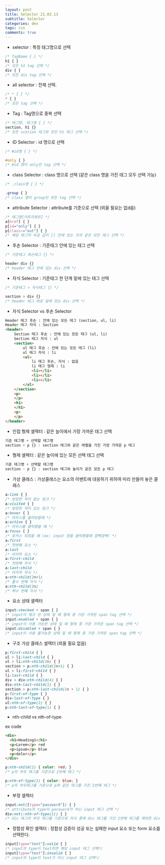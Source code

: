 ```yaml
---  
layout: post  
title: Selector 21.03.13
subtitle: Selector
categories: dev
tags: css
comments: true  
--- 
```


- selector : 특정 태그명으로 선택

```css
/* TagName { } */
h1 { }
/* 모든 h1 tag 선택 */
div { }
/* 모든 div tag 선택 */
```

- all selector : 전체 선택.

```css
/* * { } */
* { }
/* 모든 tag 선택 */
```

- Tag : Tag명으로 중복 선택

```css
/* 태그명, 태그명 { } */
section, h1 {}
/* 모든 scetion 태그와 모든 h1 태그 선택 */
```

- ID Selector : id 명으로 선택

```css
/* #id명 { } */

#only { }
/* #id 명이 only인 tag 선택 */
```

- class Selector : class 명으로 선택 (같은 class 명을 가진 태그 모두 선택 가능)

```css
/* .class명 { } */

.group { }
/* class 명이 group인 모든 tag 선택 */
```

- attribute Selector : attribute를 기준으로 선택 (외울 필요는 없d음)

```css
/* 태그명[어트리뷰트] */
a[href] { }
p[id="only"] { }
p[class~="out"] { }
/* 해당 태그의 속성 값이 [] 안에 있는 것과 같은 모든 태그 선택 */
```

- 후손 Selector : 기준태그 안에 있는 태그 선택

```css
/* 기준태그 후손태그 {} */

header div {}
/* header 태그 안에 있는 div 선택 */
```

- 자식 Selector : 기준태그 한 단계 밑에 있는 태그 선택

```css
/* 기준태그 > 자식태그 {} */

section > div {}
/* header 태그 바로 밑에 있는 div 선택 */
```

- 자식 Selector vs 후손 Selector

```html
Header 태그 후손 : 안에 있는 모든 태그 (section, ul, li)
Header 태그 자식 : Section
<header> 
    Section 태그 후손 : 안에 있는 모든 태그 (ul, li)
    Section 태그 자식 : ul  
    <section>
        ul 태그 후손 : 안에 있는 모든 태그 (li)
        ul 태그 자식 : li
        <ul>
            li 태그 후손, 자식 : 없음
            li 태그 형제 : li
            <li></li>
            <li></li>
            <li></li>
        </ul>
    </section>
    <p>
    </p>
    <h1>
    </h1>
    <p>
    </p>
</header>
```

- 인접 형제 셀렉터 : 같은 높이에서 가장 가까운 태그 선택 

```css
기준 태그명 + 선택할 태그명
section + p {} : section 태그와 같은 레벨을 가진 가장 가까운 p 태그
```


- 형제 셀렉터 : 같은 높이에 있는 모든 선택 태그 선택

```css
기준 태그명 + 선택할 태그명
section ~ p {} : section 태그와 높이가 같은 모든 p 태그
```

- 가상 클래스 : 가상클래스는 요소의 이벤트에 대응하기 위하여 미리 만들어 놓은 클래스

```css
a:link { }
/* 방문한 적이 없는 링크 */
a:visited { }
/* 방문한 적이 있는 링크 */
a:hover { }
/* 마우스를 올려놨을때 */
a:active { }
/* 마우스를 클릭했을 때 */
a:focus { }
/* 포커스 되었을 때 (ex: input 창을 클릭했을때 깜빡깜빡) */
a:first 
/* 첫번째 요소 */
a:last 
/* 마지막 요소 */
a:first-child 
/* 첫번째 자식 */
a:last-child 
/* 마지막 자식 */
a:nth-child(2n+1) 
/* 홀수 번째 자식 */
a:nth-child(2n) 
/* 짝수 번째 자식 */
```

- 요소 상태 셀렉터

```css
input:checked + span { }
/* input이 체크 된 상태 일 때 형제 중 가장 가까운 span tag 선택 */
input:enabled + span { }
/* input이 사용 가능한 상태 일 때 형제 중 가장 가까운 span tag 선택 */
input:disabled + span { }
/* input이 사용 불가능한 상태 일 때 형제 중 가장 가까운 span tag 선택 */
```

- 구조 가상 클래스 셀렉터 (외울 필요 없음)

```css
p:first-child { }
ul > li:last-child { }
ul > li:nth-child(2n) { }
section > p:nth-child(2n+1) { }
ul > li:first-child { }
li:last-child { }
div > div:nth-child(4) { }
div:nth-last-child(2) { }
section > p:nth-last-child(2n + 1) { }
p:first-of-type { }
div:last-of-type { }
ul:nth-of-type(2) { }
p:nth-last-of-type(1) { }
```

- nth-child vs nth-of-type

ex code

```html
<div>
  <h1>Heading1</h1>
  <p>Lorem</p> red
  <p>ipsum</p> blue
  <p>dolor</p>
</div>
```

```css
p:nth-child(2) { color: red; }
/* p의 부모 태그를 기준으로 2번째 태그 */

p:nth-of-type(2) { color: blue; }
/* p의 부모태그를 기준으로 p와 같은 태그를 가진 2번째 태그 */
```

- 부정 셀렉터

```css
input:not([type="password"]) { }
/* attribute의 type이 password가 아닌 input 태그 선택 */
div:not(:nth-of-type(2)) { }
/* div 태그의 부모 태그를 기준으로 자식 중에 div 태그를 가진 2번째 태그를 제외한 div 태그 선택 */
```

- 정합성 확인 셀렉터 : 정합성 검증이 성공 또는 실패한 input 요소 또는 form 요소를 선택한다.

```css
input[type="text"]:valid { }
/* input의 type이 text라면 해당 input 태그 선택*/
input[type="text"]:invalid { }
/* input의 type이 text가 아닌 input 태그 선택*/
```